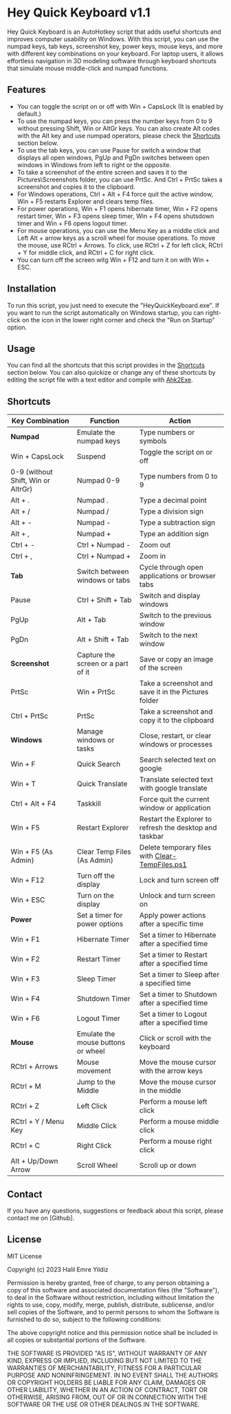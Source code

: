 # Hey Quick Keyboard v1.1

Hey Quick Keyboard is an AutoHotkey script that adds useful shortcuts and improves computer usability on Windows. With this script, you can use the numpad keys, tab keys, screenshot key, power keys, mouse keys, and more with different key combinations on your keyboard. For laptop users, it allows effortless navigation in 3D modeling software through keyboard shortcuts that simulate mouse middle-click and numpad functions.

<meta name="description" content="Enhance your Windows computer usability with Hey Quick Keyboard, an AutoHotkey script that provides useful shortcuts for numpad, tab, screenshot, power, and mouse operations.">
<meta name="keywords" content="AutoHotkey, Windows shortcuts, keyboard shortcuts, shutdown timer, computer usability, numpad, tab, screenshot, power, mouse, Hey Quick Keyboard, blender with laptop keyboard, unity with laptop keyboard">
<meta name="author" content="Halil Emre Yildiz">

## Features

- You can toggle the script on or off with Win + CapsLock (It is enabled by default.)
- To use the numpad keys, you can press the number keys from 0 to 9 without pressing Shift, Win or AltGr keys. You can also create Alt codes with the Alt key and use numpad operators, please check the [Shortcuts](#shortcuts) section below.
- To use the tab keys, you can use Pause for switch a window that displays all open windows, PgUp and PgDn switches between open windows in Windows from left to right or the opposite.
- To take a screenshot of the entire screen and saves it to the Pictures\Screenshots folder, you can use PrtSc. And Ctrl + PrtSc takes a screenshot and copies it to the clipboard.
- For Windows operations, Ctrl + Alt + F4 force quit the active window, Win + F5 restarts Explorer and clears temp files.
- For power operations, Win + F1 opens hibernate timer, Win + F2 opens restart timer, Win + F3 opens sleep timer, Win + F4 opens shutsdown timer and Win + F6 opens logout timer.
- For mouse operations, you can use the Menu Key as a middle click and Left Alt + arrow keys as a scroll wheel for mouse operations. To move the mouse, use RCtrl + Arrows. To click, use RCtrl + Z for left click, RCtrl + Y for middle click, and RCtrl + C for right click.
- You can turn off the screen witg Win + F12 and turn it on with Win + ESC.

## Installation

To run this script, you just need to execute the "HeyQuickKeyboard.exe". If you want to run the script automatically on Windows startup, you can right-click on the icon in the lower right corner and check the "Run on Startup" option.

## Usage

You can find all the shortcuts that this script provides in the [Shortcuts](#shortcuts) section below. You can also quickize or change any of these shortcuts by editing the script file with a text editor and compile with [Ahk2Exe](https://github.com/AutoHotkey/Ahk2Exe).

## Shortcuts

| Key Combination | Function | Action |
| --------------- | -------- | ------ |
| **Numpad** | Emulate the numpad keys | Type numbers or symbols |
| Win + CapsLock | Suspend | Toggle the script on or off |
| 0-9 (without Shift, Win or AltrGr) | Numpad 0-9 | Type numbers from 0 to 9 |
| Alt + . | Numpad . | Type a decimal point |
| Alt + / | Numpad / | Type a division sign |
| Alt + - | Numpad - | Type a subtraction sign |
| Alt + , | Numpad + | Type an addition sign |
| Ctrl + - | Ctrl + Numpad - | Zoom out |
| Ctrl + , | Ctrl + Numpad + | Zoom in |
| **Tab** | Switch between windows or tabs | Cycle through open applications or browser tabs |
| Pause | Ctrl + Shift + Tab | Switch and display windows |
| PgUp | Alt + Tab | Switch to the previous window |
| PgDn | Alt + Shift + Tab | Switch to the next window |
| **Screenshot** | Capture the screen or a part of it | Save or copy an image of the screen |
| PrtSc | Win + PrtSc | Take a screenshot and save it in the Pictures folder |
| Ctrl + PrtSc | PrtSc | Take a screenshot and copy it to the clipboard |
| **Windows** | Manage windows or tasks | Close, restart, or clear windows or processes |
| Win + F | Quick Search | Search selected text on google |
| Win + T | Quick Translate | Translate selected text with google translate |
| Ctrl + Alt + F4 | Taskkill | Force quit the current window or application |
| Win + F5 | Restart Explorer | Restart the Explorer to refresh the desktop and taskbar |
| Win + F5 (As Admin) | Clear Temp Files (As Admin) | Delete temporary files with [Clear-TempFiles.ps1](https://github.com/Bromeego/Clean-Temp-Files/) |
| Win + F12 | Turn off the display | Lock and turn screen off |
| Win + ESC | Turn on the display | Unlock and turn screen on |
| **Power** | Set a timer for power options  | Apply power actions after a specific time |
| Win + F1 | Hibernate Timer | Set a timer to Hibernate after a specified time |
| Win + F2 | Restart Timer | Set a timer to Restart after a specified time |
| Win + F3 | Sleep Timer | Set a timer to Sleep after a specified time |
| Win + F4 | Shutdown Timer | Set a timer to Shutdown after a specified time |
| Win + F6 | Logout Timer | Set a timer to Logout after a specified time |
| **Mouse** | Emulate the mouse buttons or wheel | Click or scroll with the keyboard |
| RCtrl + Arrows | Mouse movement | Move the mouse cursor with the arrow keys |
| RCtrl + M | Jump to the Middle | Move the mouse cursor in the middle |
| RCtrl + Z | Left Click | Perform a mouse left click |
| RCtrl + Y / Menu Key | Middle Click | Perform a mouse middle click |
| RCtrl + C | Right Click | Perform a mouse right click |
| Alt + Up/Down Arrow | Scroll Wheel | Scroll up or down |

## Contact

If you have any questions, suggestions or feedback about this script, please contact me on [Github].

## License

MIT License

Copyright (c) 2023 Halil Emre Yildiz

Permission is hereby granted, free of charge, to any person obtaining a copy of this software and associated documentation files (the "Software"), to deal in the Software without restriction, including without limitation the rights to use, copy, modify, merge, publish, distribute, sublicense, and/or sell copies of the Software, and to permit persons to whom the Software is furnished to do so, subject to the following conditions:

The above copyright notice and this permission notice shall be included in all copies or substantial portions of the Software.

THE SOFTWARE IS PROVIDED "AS IS", WITHOUT WARRANTY OF ANY KIND, EXPRESS OR IMPLIED, INCLUDING BUT NOT LIMITED TO THE WARRANTIES OF MERCHANTABILITY, FITNESS FOR A PARTICULAR PURPOSE AND NONINFRINGEMENT. IN NO EVENT SHALL THE AUTHORS OR COPYRIGHT HOLDERS BE LIABLE FOR ANY CLAIM, DAMAGES OR OTHER LIABILITY, WHETHER IN AN ACTION OF CONTRACT, TORT OR OTHERWISE, ARISING FROM, OUT OF OR IN CONNECTION WITH THE SOFTWARE OR THE USE OR OTHER DEALINGS IN THE SOFTWARE.